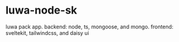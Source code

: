 # luwa-node-sk
 luwa pack app. backend: node, ts, mongoose, and mongo. frontend: sveltekit, tailwindcss, and daisy ui
